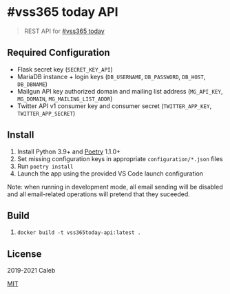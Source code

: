 # #vss365 today API

> REST API for [#vss365 today](https://vss365today.com)

## Required Configuration

* Flask secret key (`SECRET_KEY_API`)
* MariaDB instance + login keys (`DB_USERNAME`, `DB_PASSWORD`, `DB_HOST`, `DB_DBNAME`)
* Mailgun API key authorized domain and mailing list address (`MG_API_KEY`, `MG_DOMAIN`, `MG_MAILING_LIST_ADDR`)
* Twitter API v1 consumer key and consumer secret (`TWITTER_APP_KEY`, `TWITTER_APP_SECRET`)

## Install

1. Install Python 3.9+ and [Poetry](https://poetry.eustace.io/) 1.1.0+
1. Set missing configuration keys in appropriate `configuration/*.json` files
1. Run `poetry install`
1. Launch the app using the provided VS Code launch configuration

Note: when running in development mode, all email sending will be disabled and
all email-related operations will pretend that they suceeded.


## Build

1. `docker build -t vss365today-api:latest .`

## License

2019-2021 Caleb

[MIT](LICENSE)
